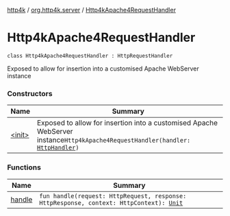[http4k](../../index.md) / [org.http4k.server](../index.md) / [Http4kApache4RequestHandler](./index.md)

# Http4kApache4RequestHandler

`class Http4kApache4RequestHandler : HttpRequestHandler`

Exposed to allow for insertion into a customised Apache WebServer instance

### Constructors

| Name | Summary |
|---|---|
| [&lt;init&gt;](-init-.md) | Exposed to allow for insertion into a customised Apache WebServer instance`Http4kApache4RequestHandler(handler: `[`HttpHandler`](../../org.http4k.core/-http-handler.md)`)` |

### Functions

| Name | Summary |
|---|---|
| [handle](handle.md) | `fun handle(request: HttpRequest, response: HttpResponse, context: HttpContext): `[`Unit`](https://kotlinlang.org/api/latest/jvm/stdlib/kotlin/-unit/index.html) |
